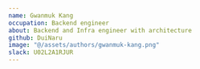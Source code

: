 ```yaml
---
name: Gwanmuk Kang
occupation: Backend engineer
about: Backend and Infra engineer with architecture
github: DuiNaru
image: "@/assets/authors/gwanmuk-kang.png"
slack: U02L2A1RJUR
---
```

